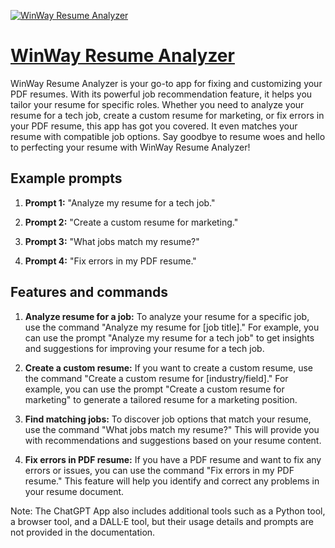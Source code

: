 [![WinWay Resume Analyzer](https://files.oaiusercontent.com/file-WBW6HrTr9659G7z8dQBvm2Gw?se=2123-10-16T19%3A13%3A31Z&sp=r&sv=2021-08-06&sr=b&rscc=max-age%3D31536000%2C%20immutable&rscd=attachment%3B%20filename%3Def1037c3-b10c-4859-9f69-3f4c1be19acc.png&sig=cSF24Fyc3h%2BeTD3UuE1jdIU8KSLog6%2BF8n6Q4E9Ka90%3D)](https://chat.openai.com/g/g-mDXtGk3ov-winway-resume-analyzer)

# [WinWay Resume Analyzer](https://chat.openai.com/g/g-mDXtGk3ov-winway-resume-analyzer)

WinWay Resume Analyzer is your go-to app for fixing and customizing your PDF resumes. With its powerful job recommendation feature, it helps you tailor your resume for specific roles. Whether you need to analyze your resume for a tech job, create a custom resume for marketing, or fix errors in your PDF resume, this app has got you covered. It even matches your resume with compatible job options. Say goodbye to resume woes and hello to perfecting your resume with WinWay Resume Analyzer!

## Example prompts

1. **Prompt 1:** "Analyze my resume for a tech job."

2. **Prompt 2:** "Create a custom resume for marketing."

3. **Prompt 3:** "What jobs match my resume?"

4. **Prompt 4:** "Fix errors in my PDF resume."

## Features and commands

1. **Analyze resume for a job:** To analyze your resume for a specific job, use the command "Analyze my resume for [job title]." For example, you can use the prompt "Analyze my resume for a tech job" to get insights and suggestions for improving your resume for a tech job.

2. **Create a custom resume:** If you want to create a custom resume, use the command "Create a custom resume for [industry/field]." For example, you can use the prompt "Create a custom resume for marketing" to generate a tailored resume for a marketing position.

3. **Find matching jobs:** To discover job options that match your resume, use the command "What jobs match my resume?" This will provide you with recommendations and suggestions based on your resume content.

4. **Fix errors in PDF resume:** If you have a PDF resume and want to fix any errors or issues, you can use the command "Fix errors in my PDF resume." This feature will help you identify and correct any problems in your resume document.

Note: The ChatGPT App also includes additional tools such as a Python tool, a browser tool, and a DALL·E tool, but their usage details and prompts are not provided in the documentation.
